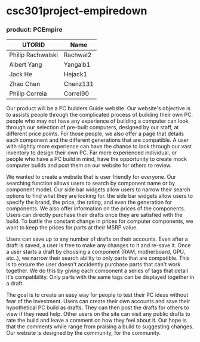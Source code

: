 # csc301project-empiredown

### product: PCEmpire

| UTORID | Name | 
| --- | --- |
| Philip Rachwalski | Rachwal2 |
| Albert Yang | Yangalb1 |
| Jack He | Hejack1 |
| Zhao Chen | Chenz131 |
| Philip Correia | Correi90 |

Our product will be a PC builders Guide website. Our website's objective is to assists people through the complicated process of building their own PC. people who may not have any experience of building a computer can look through our selection of pre-built computers, designed by our staff, at different price points. For those people, we also offer a page that details each component and the different generations that are compatible. A user with slightly more experience can have the chance to look through our vast inventory to design their own PC. Far more experienced individual, or people who have a PC build in mind, have the opportunity to create mock computer builds and post them on our website for others to review.

We wanted to create a website that is user friendly for everyone. Our searching function allows users to search by component name or by component model. Our side bar widgets allow users to narrow their search options to find what they are looking for. the side bar widgets allow users to specify the brand, the price, the rating, and even the generation for components. We also offer information on the prices of the components. Users can directly purchase their drafts once they are satisfied with the build. To battle the constant change in prices for computer components, we want to keep the prices for parts at their MSRP value. 

Users can save up to any number of drafts on their accounts. Even after a draft is saved, a user is free to make any changes to it and re-save it. Once a user starts a draft by choosing a component (RAM, motherboard, GPU, etc..), we narrow their search ability to only parts that are compatible. This is to ensure the user doesn't accidently purchase parts that can't work together. We do this by giving each component a series of tags that detail it's compatibility. Only parts with the same tags can be displayed together in a draft.  

The goal is to create an easy way for people to test their PC ideas without fear of the investment. Users can create their own accounts and save their hypothetical PC build as drafts. They can then post the drafts for others to view if they need help. Other users on the site can visit any public drafts to rate the build and leave a comment on how they feel about it. Our hope is that the comments while range from praising a build to suggesting changes. Our website is designed by the community, for the community.  

